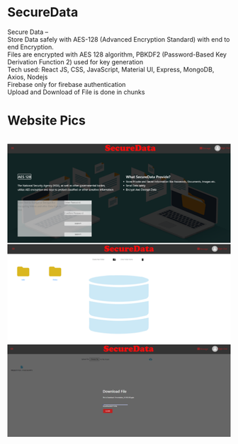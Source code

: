 # SecureData
Secure Data –<br/> 
Store Data safely with AES-128 (Advanced Encryption Standard) with end to end Encryption.<br/> 
Files are encrypted with AES 128 algorithm, PBKDF2 (Password-Based Key Derivation Function 2) used for key generation<br/>
Tech used: React JS,  CSS, JavaScript, Material UI, Express, MongoDB, Axios, Nodejs <br/>
Firebase only for firebase authentication<br/>
Upload and Download of File is done in chunks<br/>

# Website Pics
<br/>
<img src="https://github.com/ParmeetMundi/SecureData/blob/main/home.png">
<img src="https://github.com/ParmeetMundi/SecureData/blob/main/storage.png">
<img src="https://github.com/ParmeetMundi/SecureData/blob/main/download.png">
